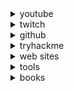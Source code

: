 <details>
  <summary>youtube</summary>
   <blockquote>
    
<details>
  <summary>videos</summary>
   <blockquote>
		
   - guide to learn hacking: https://www.youtube.com/watch?v=2TofunAI6fU
   - can değer: https://www.youtube.com/watch?v=hUb8evQHhCQ
   - can değer with adil burak şen: https://www.youtube.com/watch?v=xb-v5UyNp4g 
   - suat karaytu: https://www.youtube.com/watch?v=6RLsvhT3Fps
   - mdisec hackerone yayını: https://www.youtube.com/watch?v=GMi87PFsgd4
   - gökay beksen: https://www.youtube.com/watch?v=PSZfegwMY6Y
   - burp suite basics: https://www.youtube.com/watch?v=G3hpAeoZ4ek
   - 10 tips for bug bounty: https://www.youtube.com/watch?v=s-baVDolDpI
   - reconless bug bounty tips: https://www.youtube.com/watch?v=Y1S5s3FmFsI 
	 
   </blockquote>
</details>
    
<details>
  <summary>playlists</summary>
   <blockquote>
    
   - mdisec web security hacking: https://www.youtube.com/playlist?list=PLwP4ObPL5GY940XhCtAykxLxLEOKCu0nT
   - web hacking 101 playlist: https://www.youtube.com/playlist?list=PLZaG0MNecryP55u43LWqHy5MADcvLjnL-
   - the cyber mentor web pentest playlist: https://www.youtube.com/playlist?list=PLLKT__MCUeixCoi2jtP2Jj8nZzM4MOzBL
   - hackersploit webpentest playlist: https://www.youtube.com/playlist?list=PLBf0hzazHTGO3EpGAs718LvLsiMIv9dSC 
   - hackersploit burp suite tutorial playlist: https://www.youtube.com/playlist?list=PLBf0hzazHTGP2L7AoWTIhggUsDdNZhfBl
   - hacksplained burp suite 101 playlist: https://www.youtube.com/playlist?list=PL8j1j35M7wtI4IvNS7ItrM8dTYXx2nYfX 
   - bugcrowd university playlist: https://www.youtube.com/playlist?list=PLIK9nm3mu-S4K4jMHwtplbrE1JMg0jyN-
   - insiderphd series for new bug hunters playlist: https://www.youtube.com/playlist?list=PLbyncTkpno5FAC0DJYuJrEqHSMdudEffw 
   
   </blockquote>
</details>
  
 <details>
  <summary>channels</summary>
   <blockquote>
  
   - gökay beksen playlists: https://www.youtube.com/c/gokaybeksen1/playlists
   - bug bounty public disclosure channel: https://www.youtube.com/channel/UCNRM4GH-SD85WCSqeSb4xUA/videos
   - bugcrowd playlists: https://www.youtube.com/c/Bugcrowd/playlists
   - insiderphd playlists: https://www.youtube.com/c/InsiderPhD/playlists
   - hackersploit playlists: https://www.youtube.com/c/HackerSploit/playlists
   - jhaddix channel: https://www.youtube.com/c/jhaddix/videos
   - reconless channel: https://www.youtube.com/channel/UCCp25j1Zh9vc_WFm-nB9fhQ/videos
   - pwnfunction playlists: https://www.youtube.com/c/PwnFunction/playlists
   - thehackerish playlists: https://www.youtube.com/channel/UCIXot2vRgeM5alhAlpTbhQA/playlists
   - nahamsec channel: https://www.youtube.com/c/Nahamsec
   - stök: https://www.youtube.com/c/STOKfredrik
   
   </blockquote>
</details>
   </blockquote>
</details>





<details>
  <summary>twitch</summary>
   <blockquote>
    
<details>
  <summary>channels</summary>
   <blockquote>
	   
   - nahamsec: https://www.twitch.tv/nahamsec/videos?filter=all&sort=time
   </blockquote>
</details>

<details>
  <summary>videos</summary>
   <blockquote>
	   
   - mdisec burp eğitimi: https://www.twitch.tv/videos/580024014?collection=JbIfA4EXwxXZ_A&filter=collections&sort=time
   - adil burak şen recon 1: https://www.twitch.tv/videos/659359717?collection=Ou6qbH3nGRbySA
   - adil burak şen recon 2: https://www.twitch.tv/videos/666158573?collection=Ou6qbH3nGRbySA
   </blockquote>
</details>
    
   </blockquote>
</details>






<details>
  <summary>github</summary>
   <blockquote>
    
   - https://github.com/OWASP/wstg
   - https://github.com/reddelexc/hackerone-reports
   - https://github.com/nahamsec/Resources-for-Beginner-Bug-Bounty-Hunters
   - https://github.com/bugcrowd/bugcrowd_university
   - https://github.com/KathanP19/HowToHunt
   - https://github.com/qazbnm456/awesome-web-security#readm
   - https://github.com/juliocesarfort/public-pentesting-reports
   - https://github.com/EdOverflow/can-i-take-over-xyz
   - https://github.com/nahamsec/Resources-for-Beginner-Bug-Bounty-Hunters
   - https://enfinlay.github.io/bugbounty/2020/08/15/so-you-wanna-hack.html
   - https://enfinlay.github.io/sto/ip/domain/bugbounty/2020/09/12/ip-server-domain.html
   </blockquote>
</details>






<details>
  <summary>tryhackme</summary>
   <blockquote>
    
   - https://tryhackme.com/room/rpburpsuite
   - https://tryhackme.com/room/owasptop10
   - https://tryhackme.com/room/webfundamentals
   - https://tryhackme.com/room/webappsec101
   - https://tryhackme.com/room/vulnversity
   - https://tryhackme.com/room/juiceshop
   - https://tryhackme.com/room/rpwebscanning
   - https://tryhackme.com/room/dvwa
   - https://tryhackme.com/room/jack
   - https://tryhackme.com/room/shodan
   </blockquote>
</details>






<details>
  <summary>web sites</summary>
   <blockquote>
    
   - https://www.bugcrowd.com/hackers/bugcrowd-university
   - https://www.hacker101.com/videos
   - https://owasp.org/www-project-top-ten/
   - https://sucuri.net/guides/owasp-top-10-security-vulnerabilities-2020/
   - https://medium.com/@mehmetsalihbindak/k%C4%B1sa-k%C4%B1sa-yararl%C4%B1-linkler-9-bug-bounty-d%C3%BCnyas%C4%B1-ve-3-g%C3%BCzel-kitap-%C3%B6nerisi-95563737ebf
   - https://owasp.org/www-chapter-coimbatore/assets/files/Lets%20Recon.pdf
   - https://techvomit.net/web-application-penetration-testing-notes/
   - https://docs.google.com/presentation/d/1xgvEScGZ_ukNY0rmfKz1JN0sn-CgZY_rTp2B_SZvijk/edit#slide=id.g4052c4692d_0_408
   - https://medium.com/@zonduu/bug-bounty-beginners-guide-683e9d567b9f
   - https://blog.mert.ninja/
   - https://www.bugbountyhunter.com
   - https://bugbountyguide.com
   - https://bugbountyworld.com
   - https://bugbountyforum.com
   - https://whoami.securitybreached.org/2019/06/03/guide-getting-started-in-bug-bounty-hunting/
   - https://web.stanford.edu/class/cs253/
   - https://www.netsparker.com/blog/web-security/sql-injection-cheat-sheet/
   - https://pentesterlab.com/
   - http://vulnweb.com/
   - https://portswigger.net/web-security
   - https://www.exploit-db.com/
   - https://portswigger.net/blog/finding-your-first-bug-bounty-hunting-tips-from-the-burp-suite-community
   - https://medium.com/@zonduu/bug-bounty-beginners-guide-683e9d567b9f
   - https://twitter.com/pirateducky/status/1300566000665014275
   - https://tillsongalloway.com/finding-sensitive-information-on-github/index.html
   </blockquote>
</details>






<details>
  <summary>tools</summary>
   <blockquote>
    
   - https://github.com/AlexisAhmed/BugBountyTools
   - hackersploit bug hunting tools: https://www.youtube.com/watch?v=1J7dWJMEnl8 
   - https://github.com/fransr/postMessage-tracker
   - https://github.com/danielmiessler/SecLists
   - https://github.com/1N3/IntruderPayloads
   - https://github.com/heilla/SecurityTesting
   - https://github.com/swisskyrepo/PayloadsAllTheThings
   - https://github.com/fuzzdb-project/fuzzdb
   - https://github.com/nahamsec/lazyrecon
   - https://github.com/Screetsec/Sudomy
   - https://github.com/j3ssie/Osmedeus
   - https://www.shodan.io
   - https://builtwith.com/
   - https://crt.sh/
   - https://securityheaders.com/
   - https://weleakinfo.to/v2/
   - https://www.ripe.net/
   - https://mxtoolbox.com/
   - https://github.com/sushiwushi/bug-bounty-dorks
   - https://github.com/hemantsolo/Bug-Bounty-Dorks-And-Platforms/blob/master/Bug_Bounty_Dorks.md
   - https://github.com/random-robbie/bugbountydork
   - https://sslmate.com/certspotter/
   - https://scrapy.org/
   - https://gchq.github.io/CyberChef/
   - https://whatcms.org/
   - https://github.com/s0md3v/Striker
   - https://tools.w3cub.com/html-escape-unescape
   - https://github.com/Findomain/Findomain
   </blockquote>
</details>







<details>
  <summary>books</summary>
   <blockquote>
    
   - web hacking 101 book
   </blockquote>
</details>
